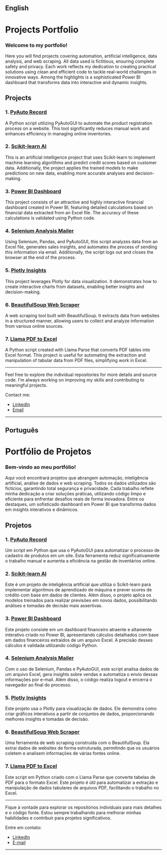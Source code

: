 ## English 

# Projects Portfolio

### Welcome to my portfolio!

Here you will find projects covering automation, artificial intelligence, data analysis, and web scraping. All data used is fictitious, ensuring complete safety and privacy. Each work reflects my dedication to creating practical solutions using clean and efficient code to tackle real-world challenges in innovative ways. Among the highlights is a sophisticated Power BI dashboard that transforms data into interactive and dynamic insights.

## Projects

### 1. [**PyAuto Record**](https://github.com/arnesanches/pyauto-record)  
A Python script utilizing PyAutoGUI to automate the product registration process on a website. This tool significantly reduces manual work and enhances efficiency in managing online inventories.

### 2. [**Scikit-learn AI**](https://github.com/arnesanches/scikit-learn-ai)
This is an artificial intelligence project that uses Scikit-learn to implement machine learning algorithms and predict credit scores based on customer data. Additionally, the project applies the trained models to make predictions on new data, enabling more accurate analyses and decision-making.

### 3. [**Power BI Dashboard**](https://github.com/arnesanches/powerbi_dashboard)
This project consists of an attractive and highly interactive financial dashboard created in Power BI, featuring detailed calculations based on financial data extracted from an Excel file. The accuracy of these calculations is validated using Python code.

### 4. [**Selenium Analysis Mailer**](https://github.com/arnesanches/selenium-analysis-mailer)
Using Selenium, Pandas, and PyAutoGUI, this script analyzes data from an Excel file, generates sales insights, and automates the process of sending this information via email. Additionally, the script logs out and closes the browser at the end of the process.

### 5. [**Plotly Insights**](https://github.com/arnesanches/plotly-insights)   
This project leverages Plotly for data visualization. It demonstrates how to create interactive charts from datasets, enabling better insights and decision-making.

### 6. [**BeautifulSoup Web Scraper**](https://github.com/arnesanches/beautifulsoup-web-scraper)  
A web scraping tool built with BeautifulSoup. It extracts data from websites in a structured manner, allowing users to collect and analyze information from various online sources.

### 7. [**Llama PDF to Excel**](https://github.com/arnesanches/llama-pdf-to-excel)    
A Python script created with Llama Parse that converts PDF tables into Excel format. This project is useful for automating the extraction and manipulation of tabular data from PDF files, simplifying work in Excel.

*****************************

Feel free to explore the individual repositories for more details and source code. I'm always working on improving my skills and contributing to meaningful projects. 

Contact me:  
- [LinkedIn](https://www.linkedin.com/in/arnesanchesjunior/)  
- [Email](mailto:arne.junior@faculdadegran.edu.br)

---


## Português

# Portfólio de Projetos

### Bem-vindo ao meu portfólio!

Aqui você encontrará projetos que abrangem automação, inteligência artificial, análise de dados e web scraping. Todos os dados utilizados são fictícios, garantindo total segurança e privacidade. Cada trabalho reflete minha dedicação a criar soluções práticas, utilizando código limpo e eficiente para enfrentar desafios reais de forma inovadora. Entre os destaques, um sofisticado dashboard em Power BI que transforma dados em insights interativos e dinâmicos.                                   

## Projetos

### 1. [**PyAuto Record**](https://github.com/arnesanches/pyauto-record)  
Um script em Python que usa o PyAutoGUI para automatizar o processo de cadastro de produtos em um site. Esta ferramenta reduz significativamente o trabalho manual e aumenta a eficiência na gestão de inventários online.

### 2. [**Scikit-learn AI**](https://github.com/arnesanches/scikit-learn-ai)
Este é um projeto de inteligência artificial que utiliza o Scikit-learn para implementar algoritmos de aprendizado de máquina e prever scores de crédito com base em dados de clientes. Além disso, o projeto aplica os modelos treinados para realizar previsões em novos dados, possibilitando análises e tomadas de decisão mais assertivas.

### 3. [**Power BI Dashboard**](https://github.com/arnesanches/powerbi_dashboard)
Este projeto consiste em um dashboard financeiro atraente e altamente interativo criado no Power BI, apresentando cálculos detalhados com base em dados financeiros extraídos de um arquivo Excel. A precisão desses cálculos é validada utilizando código Python.

### 4. [**Selenium Analysis Mailer**](https://github.com/arnesanches/selenium-analysis-mailer)
Com o uso de Selenium, Pandas e PyAutoGUI, este script analisa dados de um arquivo Excel, gera insights sobre vendas e automatiza o envio dessas informações por e-mail. Além disso, o código realiza logout e encerra o navegador ao final do processo.

### 5. [**Plotly Insights**](https://github.com/arnesanches/plotly-insights)  
Este projeto usa o Plotly para visualização de dados. Ele demonstra como criar gráficos interativos a partir de conjuntos de dados, proporcionando melhores insights e tomadas de decisão.

### 6. [**BeautifulSoup Web Scraper**](https://github.com/arnesanches/beautifulsoup-web-scraper)  
Uma ferramenta de web scraping construída com o BeautifulSoup. Ela extrai dados de websites de forma estruturada, permitindo que os usuários coletem e analisem informações de várias fontes online.

### 7. [**Llama PDF to Excel**](https://github.com/arnesanches/llama-pdf-to-excel)  
Este script em Python criado com o Llama Parse que converte tabelas de PDF para o formato Excel. Este projeto é útil para automatizar a extração e manipulação de dados tabulares de arquivos PDF, facilitando o trabalho no Excel.

*****************************

Fique à vontade para explorar os repositórios individuais para mais detalhes e o código fonte. Estou sempre trabalhando para melhorar minhas habilidades e contribuir para projetos significativos. 

Entre em contato:  
- [LinkedIn](https://www.linkedin.com/in/arnesanchesjunior/)  
- [E-mail](mailto:arne.junior@faculdadegran.edu.br)

- ---

